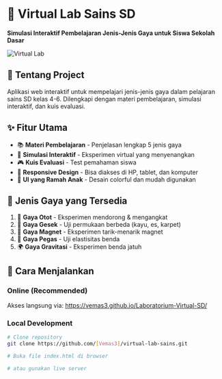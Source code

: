 # 🔬 Virtual Lab Sains SD

**Simulasi Interaktif Pembelajaran Jenis-Jenis Gaya untuk Siswa Sekolah Dasar**

![Virtual Lab](https://via.placeholder.com/800x400/74b9ff/ffffff?text=Virtual+Lab+Sains+SD)

## 🎯 Tentang Project

Aplikasi web interaktif untuk mempelajari jenis-jenis gaya dalam pelajaran sains SD kelas 4-6. Dilengkapi dengan materi pembelajaran, simulasi interaktif, dan kuis evaluasi.

## ✨ Fitur Utama

- 📚 **Materi Pembelajaran** - Penjelasan lengkap 5 jenis gaya
- 🔬 **Simulasi Interaktif** - Eksperimen virtual yang menyenangkan
- 🎮 **Kuis Evaluasi** - Test pemahaman siswa
- 📱 **Responsive Design** - Bisa diakses di HP, tablet, dan komputer
- 🎨 **UI yang Ramah Anak** - Desain colorful dan mudah digunakan

## 🧪 Jenis Gaya yang Tersedia

1. 💪 **Gaya Otot** - Eksperimen mendorong & mengangkat
2. 🔄 **Gaya Gesek** - Uji permukaan berbeda (kayu, es, karpet)
3. 🧲 **Gaya Magnet** - Eksperimen tarik-menarik magnet
4. 💨 **Gaya Pegas** - Uji elastisitas benda
5. 🌍 **Gaya Gravitasi** - Eksperimen benda jatuh

## 🚀 Cara Menjalankan

### Online (Recommended)
Akses langsung via: https://vemas3.github.io/Laboratorium-Virtual-SD/

### Local Development
```bash
# Clone repository
git clone https://github.com/[Vemas3]/virtual-lab-sains.git

# Buka file index.html di browser

# atau gunakan live server
